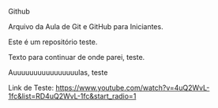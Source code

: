 Github

Arquivo da Aula de Git e GitHub para Iniciantes.

Este é um repositório teste.

Texto para continuar de onde parei, teste.

Auuuuuuuuuuuuuuuulas, teste

Link de Teste: https://www.youtube.com/watch?v=4uQ2WvL-1fc&list=RD4uQ2WvL-1fc&start_radio=1

